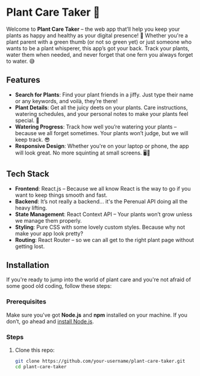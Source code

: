 # Plant Care Taker 🌱

Welcome to **Plant Care Taker** – the web app that’ll help you keep your plants as happy and healthy as your digital presence! 🌿 Whether you're a plant parent with a green thumb (or not so green yet) or just someone who wants to be a plant whisperer, this app’s got your back. Track your plants, water them when needed, and never forget that one fern you always forget to water. 😅

## Features

- **Search for Plants**: Find your plant friends in a jiffy. Just type their name or any keywords, and voilà, they’re there!
- **Plant Details**: Get all the juicy deets on your plants. Care instructions, watering schedules, and your personal notes to make your plants feel special. 💚
- **Watering Progress**: Track how well you’re watering your plants – because we all forget sometimes. Your plants won’t judge, but we will keep track. 😎
- **Responsive Design**: Whether you're on your laptop or phone, the app will look great. No more squinting at small screens. 🖥️📱

## Tech Stack

- **Frontend**: React.js – Because we all know React is the way to go if you want to keep things smooth and fast.
- **Backend**: It’s not really a backend... it's the Perenual API doing all the heavy lifting.
- **State Management**: React Context API – Your plants won’t grow unless we manage them properly.
- **Styling**: Pure CSS with some lovely custom styles. Because why not make your app look pretty?
- **Routing**: React Router – so we can all get to the right plant page without getting lost.

## Installation

If you're ready to jump into the world of plant care and you're not afraid of some good old coding, follow these steps:

### Prerequisites

Make sure you've got **Node.js** and **npm** installed on your machine. If you don’t, go ahead and [install Node.js](https://nodejs.org/).

### Steps

1. Clone this repo:
   
   ```bash
   git clone https://github.com/your-username/plant-care-taker.git
   cd plant-care-taker
